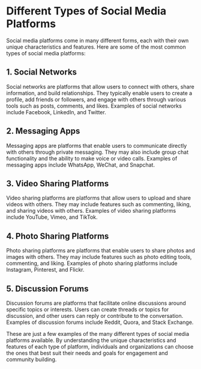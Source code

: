 Different Types of Social Media Platforms
============================================================================

Social media platforms come in many different forms, each with their own unique characteristics and features. Here are some of the most common types of social media platforms:

## 1. Social Networks

Social networks are platforms that allow users to connect with others, share information, and build relationships. They typically enable users to create a profile, add friends or followers, and engage with others through various tools such as posts, comments, and likes. Examples of social networks include Facebook, LinkedIn, and Twitter.

## 2. Messaging Apps

Messaging apps are platforms that enable users to communicate directly with others through private messaging. They may also include group chat functionality and the ability to make voice or video calls. Examples of messaging apps include WhatsApp, WeChat, and Snapchat.

## 3. Video Sharing Platforms

Video sharing platforms are platforms that allow users to upload and share videos with others. They may include features such as commenting, liking, and sharing videos with others. Examples of video sharing platforms include YouTube, Vimeo, and TikTok.

## 4. Photo Sharing Platforms

Photo sharing platforms are platforms that enable users to share photos and images with others. They may include features such as photo editing tools, commenting, and liking. Examples of photo sharing platforms include Instagram, Pinterest, and Flickr.

## 5. Discussion Forums

Discussion forums are platforms that facilitate online discussions around specific topics or interests. Users can create threads or topics for discussion, and other users can reply or contribute to the conversation. Examples of discussion forums include Reddit, Quora, and Stack Exchange.

These are just a few examples of the many different types of social media platforms available. By understanding the unique characteristics and features of each type of platform, individuals and organizations can choose the ones that best suit their needs and goals for engagement and community building.
